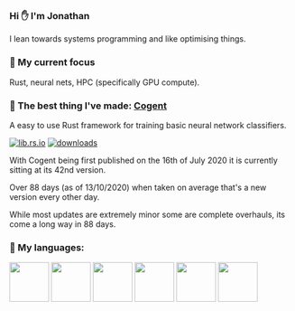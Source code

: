 ### Hi ✋ I'm Jonathan

I lean towards systems programming and like optimising things.

### 🔭 My current focus ###

Rust, neural nets, HPC (specifically GPU compute).

### 🌟 The best thing I've made: [Cogent](https://github.com/JonathanWoollett-Light/cogent) ###

A easy to use Rust framework for training basic neural network classifiers.

[![lib.rs.io](https://img.shields.io/crates/v/cogent?color=blue&label=lib.rs)](https://lib.rs/crates/cogent)
[![downloads](https://img.shields.io/crates/d/cogent)](https://crates.io/crates/cogent)

With Cogent being first published on the 16th of July 2020 it is currently sitting at its 42nd version.

Over 88 days (as of 13/10/2020) when taken on average that's a new version every other day.

While most updates are extremely minor some are complete overhauls, its come a long way in 88 days.

### 💬 My languages: ###

<code><img height="70" src="https://upload.wikimedia.org/wikipedia/commons/thumb/d/d5/Rust_programming_language_black_logo.svg/1200px-Rust_programming_language_black_logo.svg.png"></code> <!-- Rust -->
<code><img height="70" src="https://upload.wikimedia.org/wikipedia/commons/thumb/1/18/ISO_C%2B%2B_Logo.svg/800px-ISO_C%2B%2B_Logo.svg.png"></code> <!-- C++ -->
<code><img height="70" src="https://seeklogo.com/images/C/c-programming-language-logo-9B32D017B1-seeklogo.com.png"></code> <!-- C -->
<code><img height="70" src="https://upload.wikimedia.org/wikipedia/commons/thumb/c/c3/Python-logo-notext.svg/1024px-Python-logo-notext.svg.png"></code> <!-- Python -->
<code><img height="70" src="https://upload.wikimedia.org/wikipedia/commons/thumb/b/b2/Ada_Mascot_with_slogan.png/1200px-Ada_Mascot_with_slogan.png"></code> <!-- Ada -->
<code><img height="70" src="https://upload.wikimedia.org/wikipedia/commons/thumb/9/99/Unofficial_JavaScript_logo_2.svg/1200px-Unofficial_JavaScript_logo_2.svg.png"></code> <!-- JavaScript -->
